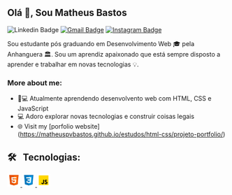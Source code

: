 ## Olá 👋, Sou Matheus Bastos


![Linkedin Badge](https://img.shields.io/badge/LinkedIn-blue?style=flat&logo=linkedin&labelColor=blue&link=https://www.linkedin.com/in/matheusvbastos/) [![Gmail Badge](https://img.shields.io/badge/Gmail-red?style=flat-square&logo=Gmail&logoColor=white&link=mailto:manumanoj0010@gmail.com)](mailto:matheuspvbastos@gmail.com) [![Instagram Badge](https://img.shields.io/badge/-Instagram-E4405F?style=flat&logo=instagram&logoColor=white&link=https://instagram.com/m.a.n.u.m.a.n.o.j/)](https://instagram.com/matbastos_) 

Sou estudante pós graduando em Desenvolvimento Web 🎓 pela Anhanguera 🏛. Sou um aprendiz apaixonado que está sempre disposto a aprender e trabalhar em novas tecnologias 💡. 

### More about me:

- 👨💻 Atualmente aprendendo desenvolvento web com HTML, CSS e JavaScript 
- 💻 Adoro explorar novas tecnologias e construir coisas legais
- 🌐 Visit my [porfolio website] (https://matheuspvbastos.github.io/estudos/html-css/projeto-portfolio/)

<h2> 🛠 &nbsp; Tecnologias: </h2>

 <a href="https://www.w3.org/html/" target="_blank"> <img src="images/html.png" alt="html5" width="30" height="30"/> </a> <a href="https://www.w3schools.com/css/" target="_blank"> <img src="images/css.png" alt="css3" width="30" height="30"/> <a href="https://developer.mozilla.org/en-US/docs/Web/JavaScript" target="_blank"> <img src="images/javascript.png" alt="javascript" width="30" height="30"/> </a>
